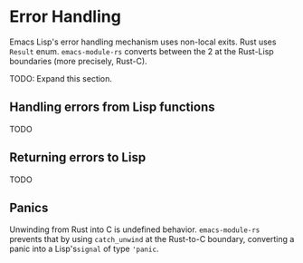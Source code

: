 # Error Handling

Emacs Lisp's error handling mechanism uses non-local exits. Rust uses `Result` enum. `emacs-module-rs` converts between the 2 at the Rust-Lisp boundaries (more precisely, Rust-C).

TODO: Expand this section.

## Handling errors from Lisp functions

TODO

## Returning errors to Lisp

TODO

## Panics

Unwinding from Rust into C is undefined behavior. `emacs-module-rs` prevents that by using `catch_unwind` at the Rust-to-C boundary, converting a panic into a Lisp's`signal` of type `'panic`.
